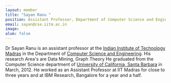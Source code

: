```yaml
---
layout: member
title: "Sayan Ranu "
position: Assistant Professor, Department of Computer Science and Engineering, Indian Institute of Technology Madras. 
email: sayan@cse.iitm.ac.in
image:
alum: false
---
```

Dr Sayan Ranu is an assistant professor at the [Indian Institute of Technology Madras] in the Department of [Computer Science and Engineering]. His research Area's are Data Mining, Graph Theory
He graduated from the Computer Science department of [University of California, Santa Barbara] in March, 2012. He worked as an Assistant Professor at IIT Madras for close to three years and at IBM Research, Bangalore for a year and a half. 


[Indian Institute of Technology Madras]: https://www.iitm.ac.in/
[Computer Science and Engineering]: http://www.cse.iitm.ac.in/
[University of California, Santa Barbara]: https://www.ucsb.edu/

